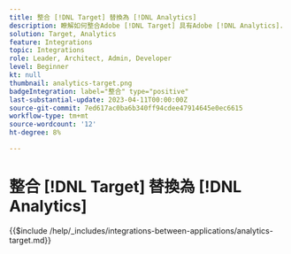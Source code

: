 ```yaml
---
title: 整合 [!DNL Target] 替換為 [!DNL Analytics]
description: 瞭解如何整合Adobe [!DNL Target] 具有Adobe [!DNL Analytics].
solution: Target, Analytics
feature: Integrations
topic: Integrations
role: Leader, Architect, Admin, Developer
level: Beginner
kt: null
thumbnail: analytics-target.png
badgeIntegration: label="整合" type="positive"
last-substantial-update: 2023-04-11T00:00:00Z
source-git-commit: 7ed617ac0ba6b340ff94cdee47914645e0ec6615
workflow-type: tm+mt
source-wordcount: '12'
ht-degree: 8%

---
```



# 整合 [!DNL Target] 替換為 [!DNL Analytics]

{{$include /help/_includes/integrations-between-applications/analytics-target.md}}
